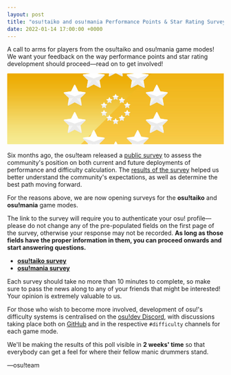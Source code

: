 ```yaml
---
layout: post
title: "osu!taiko and osu!mania Performance Points & Star Rating Survey"
date: 2022-01-14 17:00:00 +0000
---
```


A call to arms for players from the osu!taiko and osu!mania game modes! We want your feedback on the way performance points and star rating development should proceed—read on to get involved!

![](/wiki/shared/news/banners/star-rating.jpg)

Six months ago, the osu!team released a [public survey](https://osu.ppy.sh/home/news/2021-08-17-pp-sr-survey) to assess the community's position on both current and future deployments of performance and difficulty calculation. The [results of the survey](https://osu.ppy.sh/home/news/2021-09-02-pp-sr-survey-results) helped us better understand the community's expectations, as well as determine the best path moving forward.

For the reasons above, we are now opening surveys for the **osu!taiko** and **osu!mania** game modes.

The link to the survey will require you to authenticate your osu! profile—please do not change any of the pre-populated fields on the first page of the survey, otherwise your response may not be recorded. **As long as those fields have the proper information in them, you can proceed onwards and start answering questions.**

- [**osu!taiko survey**](https://form-auth.ppy.sh/form/2022-taiko-pp-sr-survey)
- [**osu!mania survey**](https://form-auth.ppy.sh/form/2022-mania-pp-sr-survey)

Each survey should take no more than 10 minutes to complete, so make sure to pass the news along to any of your friends that might be interested! Your opinion is extremely valuable to us.

For those who wish to become more involved, development of osu!'s difficulty systems is centralised on the [osu!dev Discord](https://discord.gg/ppy), with discussions taking place both on [GitHub](https://github.com/ppy/osu-performance) and in the respective `#difficulty` channels for each game mode.

We'll be making the results of this poll visible in **2 weeks' time** so that everybody can get a feel for where their fellow manic drummers stand.

—osu!team

